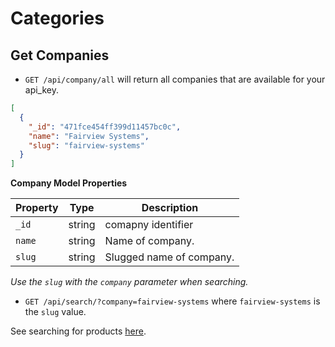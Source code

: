 Categories
==========

Get Companies
----------------------

 - `GET /api/company/all` will return all companies that are available for your api_key.
 
```json
[
  {
    "_id": "471fce454ff399d11457bc0c",
    "name": "Fairview Systems",
    "slug": "fairview-systems"
  }
]
```

**Company Model Properties**

| Property | Type | Description |
| -------- | ---- | ----------- |
| `_id` | string | comapny identifier |
| `name` | string | Name of company.|
| `slug` | string | Slugged name of company.|

*Use the `slug` with the `company` parameter when searching.*
 
 - `GET /api/search/?company=fairview-systems` where `fairview-systems` is the `slug` value.
 
See searching for products [here](search.md).
 
